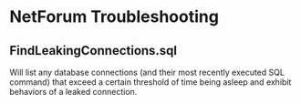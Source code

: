 # NetForum Troubleshooting

## FindLeakingConnections.sql

Will list any database connections (and their most recently executed SQL command) that exceed a certain threshold of time being asleep and exhibit behaviors of a leaked connection.
